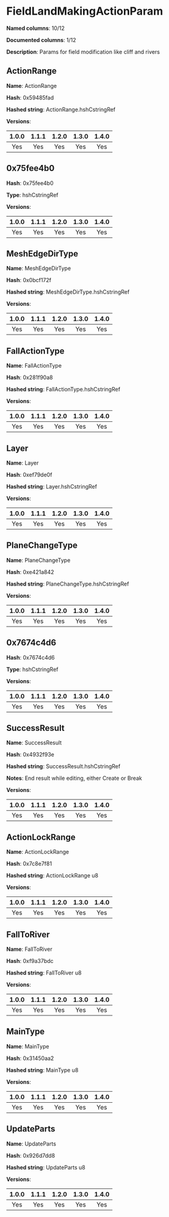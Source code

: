 # FieldLandMakingActionParam
**Named columns**: 10/12

**Documented columns**: 1/12

**Description**: Params for field modification like cliff and rivers
## ActionRange

**Name**: ActionRange

**Hash**: 0x59485fad

**Hashed string**: ActionRange.hshCstringRef

**Versions**: 

 | 1.0.0 | 1.1.1 | 1.2.0 | 1.3.0 | 1.4.0 |
|:--:|:--:|:--:|:--:|:--:|
| Yes | Yes | Yes | Yes | Yes | 


## 0x75fee4b0

**Hash**: 0x75fee4b0

**Type**: hshCstringRef

**Versions**: 

 | 1.0.0 | 1.1.1 | 1.2.0 | 1.3.0 | 1.4.0 |
|:--:|:--:|:--:|:--:|:--:|
| Yes | Yes | Yes | Yes | Yes | 


## MeshEdgeDirType

**Name**: MeshEdgeDirType

**Hash**: 0x0bcf172f

**Hashed string**: MeshEdgeDirType.hshCstringRef

**Versions**: 

 | 1.0.0 | 1.1.1 | 1.2.0 | 1.3.0 | 1.4.0 |
|:--:|:--:|:--:|:--:|:--:|
| Yes | Yes | Yes | Yes | Yes | 


## FallActionType

**Name**: FallActionType

**Hash**: 0x281f90a8

**Hashed string**: FallActionType.hshCstringRef

**Versions**: 

 | 1.0.0 | 1.1.1 | 1.2.0 | 1.3.0 | 1.4.0 |
|:--:|:--:|:--:|:--:|:--:|
| Yes | Yes | Yes | Yes | Yes | 


## Layer

**Name**: Layer

**Hash**: 0xef79de0f

**Hashed string**: Layer.hshCstringRef

**Versions**: 

 | 1.0.0 | 1.1.1 | 1.2.0 | 1.3.0 | 1.4.0 |
|:--:|:--:|:--:|:--:|:--:|
| Yes | Yes | Yes | Yes | Yes | 


## PlaneChangeType

**Name**: PlaneChangeType

**Hash**: 0xe421a842

**Hashed string**: PlaneChangeType.hshCstringRef

**Versions**: 

 | 1.0.0 | 1.1.1 | 1.2.0 | 1.3.0 | 1.4.0 |
|:--:|:--:|:--:|:--:|:--:|
| Yes | Yes | Yes | Yes | Yes | 


## 0x7674c4d6

**Hash**: 0x7674c4d6

**Type**: hshCstringRef

**Versions**: 

 | 1.0.0 | 1.1.1 | 1.2.0 | 1.3.0 | 1.4.0 |
|:--:|:--:|:--:|:--:|:--:|
| Yes | Yes | Yes | Yes | Yes | 


## SuccessResult

**Name**: SuccessResult

**Hash**: 0x4932f93e

**Hashed string**: SuccessResult.hshCstringRef

**Notes**: End result while editing, either Create or Break

**Versions**: 

 | 1.0.0 | 1.1.1 | 1.2.0 | 1.3.0 | 1.4.0 |
|:--:|:--:|:--:|:--:|:--:|
| Yes | Yes | Yes | Yes | Yes | 


## ActionLockRange

**Name**: ActionLockRange

**Hash**: 0x7c8e7f81

**Hashed string**: ActionLockRange u8

**Versions**: 

 | 1.0.0 | 1.1.1 | 1.2.0 | 1.3.0 | 1.4.0 |
|:--:|:--:|:--:|:--:|:--:|
| Yes | Yes | Yes | Yes | Yes | 


## FallToRiver

**Name**: FallToRiver

**Hash**: 0xf9a37bdc

**Hashed string**: FallToRiver u8

**Versions**: 

 | 1.0.0 | 1.1.1 | 1.2.0 | 1.3.0 | 1.4.0 |
|:--:|:--:|:--:|:--:|:--:|
| Yes | Yes | Yes | Yes | Yes | 


## MainType

**Name**: MainType

**Hash**: 0x31450aa2

**Hashed string**: MainType u8

**Versions**: 

 | 1.0.0 | 1.1.1 | 1.2.0 | 1.3.0 | 1.4.0 |
|:--:|:--:|:--:|:--:|:--:|
| Yes | Yes | Yes | Yes | Yes | 


## UpdateParts

**Name**: UpdateParts

**Hash**: 0x926d7dd8

**Hashed string**: UpdateParts u8

**Versions**: 

 | 1.0.0 | 1.1.1 | 1.2.0 | 1.3.0 | 1.4.0 |
|:--:|:--:|:--:|:--:|:--:|
| Yes | Yes | Yes | Yes | Yes | 


